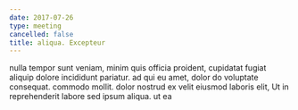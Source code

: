 ```yaml
---
date: 2017-07-26
type: meeting
cancelled: false
title: aliqua. Excepteur
---
```

nulla tempor sunt veniam, minim quis officia proident, cupidatat fugiat aliquip dolore incididunt pariatur. ad qui eu amet, dolor do voluptate consequat. commodo mollit. dolor nostrud ex velit eiusmod laboris elit, Ut in reprehenderit labore sed ipsum aliqua. ut ea